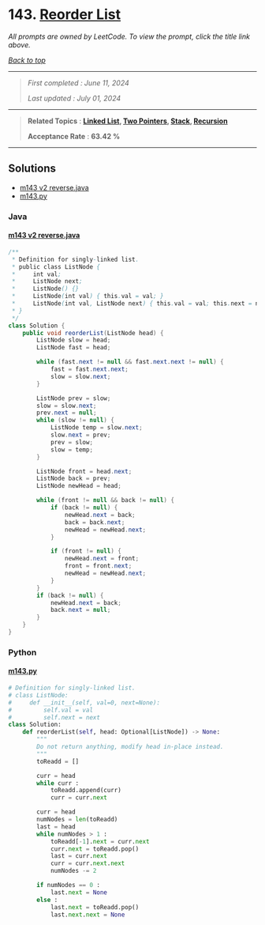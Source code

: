 # 143. [Reorder List](<https://leetcode.com/problems/reorder-list>)

*All prompts are owned by LeetCode. To view the prompt, click the title link above.*

*[Back to top](<../README.md>)*

------

> *First completed : June 11, 2024*
>
> *Last updated : July 01, 2024*

------

> **Related Topics** : **[Linked List](<by_topic/Linked List.md>), [Two Pointers](<by_topic/Two Pointers.md>), [Stack](<by_topic/Stack.md>), [Recursion](<by_topic/Recursion.md>)**
>
> **Acceptance Rate** : **63.42 %**

------

## Solutions

- [m143 v2 reverse.java](<../my-submissions/m143 v2 reverse.java>)
- [m143.py](<../my-submissions/m143.py>)
### Java
#### [m143 v2 reverse.java](<../my-submissions/m143 v2 reverse.java>)
```Java
/**
 * Definition for singly-linked list.
 * public class ListNode {
 *     int val;
 *     ListNode next;
 *     ListNode() {}
 *     ListNode(int val) { this.val = val; }
 *     ListNode(int val, ListNode next) { this.val = val; this.next = next; }
 * }
 */
class Solution {
    public void reorderList(ListNode head) {
        ListNode slow = head;
        ListNode fast = head;

        while (fast.next != null && fast.next.next != null) {
            fast = fast.next.next;
            slow = slow.next;
        }

        ListNode prev = slow;
        slow = slow.next;
        prev.next = null;
        while (slow != null) {
            ListNode temp = slow.next;
            slow.next = prev;
            prev = slow;
            slow = temp;
        }

        ListNode front = head.next;
        ListNode back = prev;
        ListNode newHead = head;

        while (front != null && back != null) {
            if (back != null) {
                newHead.next = back;
                back = back.next;
                newHead = newHead.next;
            }

            if (front != null) {
                newHead.next = front;
                front = front.next;
                newHead = newHead.next;
            }
        }
        if (back != null) {
            newHead.next = back;
            back.next = null;
        }
    }
}
```

### Python
#### [m143.py](<../my-submissions/m143.py>)
```Python
# Definition for singly-linked list.
# class ListNode:
#     def __init__(self, val=0, next=None):
#         self.val = val
#         self.next = next
class Solution:
    def reorderList(self, head: Optional[ListNode]) -> None:
        """
        Do not return anything, modify head in-place instead.
        """
        toReadd = []

        curr = head
        while curr :
            toReadd.append(curr)
            curr = curr.next

        curr = head
        numNodes = len(toReadd)
        last = head
        while numNodes > 1 :
            toReadd[-1].next = curr.next
            curr.next = toReadd.pop()
            last = curr.next
            curr = curr.next.next
            numNodes -= 2

        if numNodes == 0 :
            last.next = None
        else :
            last.next = toReadd.pop()
            last.next.next = None
```


